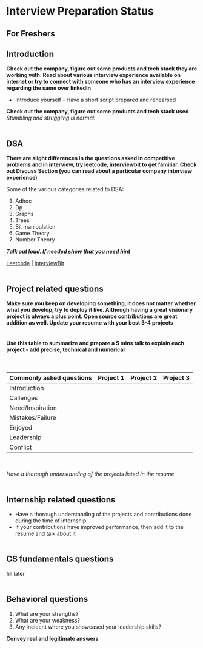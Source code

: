 # Interview Preparation Status

<h2>For Freshers</h2>


## Introduction <br>

**Check out the company, figure out some products and tech stack they are working with. Read about various interview experience available on internet or try to connect with someone who has an interview experience regarding the same over linkedIn** <br>

* Introduce yourself - Have a short script prepared and rehearsed <br>

**Check out the company, figure out some products and tech stack used** <br>
*Stumbling and struggling is normal!*
<br><br>


## DSA

**There are slight differences in the questions asked in competitive problems and in interview, try leetcode, interviewbit to get familiar. Check out Discuss Section (you can read about a particular company interview experience)**<br>

Some of the various categories related to DSA:
1. Adhoc
1. Dp
1. Graphs
1. Trees
1. Bit manipulation
1. Game Theory
1. Number Theory

***Talk out loud. If needed show that you need hint***

[Leetcode](https://leetcode.com/) | [InterviewBit](https://www.interviewbit.com/) 
<br><br>


## Project related questions

**Make sure you keep on developing something, it does not matter whether what you develop, try to deploy it live. Although having a great visionary project is always a plus point. Open source contributions are great addition as well. Update your resume with your best 3-4 projects**  
<br>

#### Use this table to summarize and prepare a 5 mins talk to explain each project - add precise, technical and numerical 
<br>

Commonly asked questions | Project 1 | Project 2 | Project 3
------------------------ | --------- | --------- | ----------
Introduction | | | 
Callenges | | |
Need/Inspiration | | |
Mistakes/Failure | | |
Enjoyed | | |
Leadership | | |
Conflict | | |
<br>

*Have a thorough understanding of the projects listed in the resume*
<br><br>


## Internship related questions

* Have a thorough understanding of the projects and contributions done during the time of internship. 
* If your contributions have improved performance, then add it to the resume and talk about it
<br><br>


## CS fundamentals questions
fill later
<br><br>


## Behavioral questions

1. What are your strengths?
1. What are your weakness?
1. Any incident where you showcased your leadership skills?

**Convey real and legitimate answers**
<br><br>
